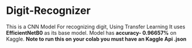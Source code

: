 # Digit-Recognizer
This is a CNN Model For recognizing digit, Using Transfer Learning It uses **EfficientNetB0** as its base model.
Model has **accuracy- 0.96657%** on Kaggle.
**Note to run this on your colab you must have an Kaggle Api .json**
